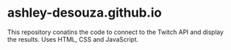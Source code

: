 # ashley-desouza.github.io

This repository conatins the code to connect to the Twitch API and display the results.
Uses HTML, CSS and JavaScript.
